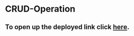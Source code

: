 # CRUD-Operation

## To open up the deployed link click [here]('https://614f0be3a6dec00d83c4ceb4--determined-bhabha-005aee.netlify.app/').
